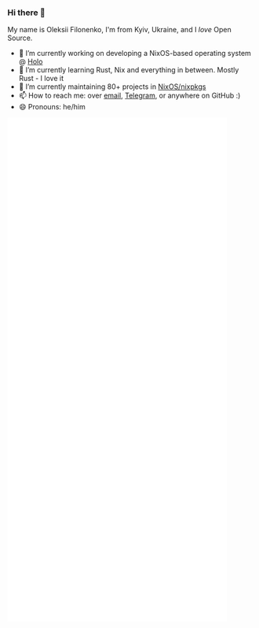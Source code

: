 ### Hi there 👋

My name is Oleksii Filonenko, I'm from Kyiv, Ukraine, and I *love* Open Source.

- 🔭 I’m currently working on developing a NixOS-based operating system @ [Holo](https://holo.host)
- 🌱 I’m currently learning Rust, Nix and everything in between. Mostly Rust - I love it
- 👯 I’m currently maintaining 80+ projects in [NixOS/nixpkgs](https://github.com/NixOS/nixpkgs)
- 📫 How to reach me: over [email](mailto:brightone@protonmail.com), [Telegram](https://t.me/Br1ght0ne), or anywhere on GitHub :)
- 😄 Pronouns: he/him

![Metrics](https://github.com/Br1ght0ne/Br1ght0ne/blob/master/github-metrics.svg)
